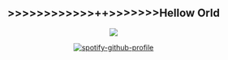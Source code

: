 <div align="center">
<h2 align="center">>>>>>>>>>>>>++>>>>>>>Hellow Orld</h2>
<img src="https://skillicons.dev/icons?i=docker,nuxt,unreal,unity,kotlin,rust,tensorflow,pytorch&theme=dark" />
  
[![spotify-github-profile](https://spotify-github-profile.kittinanx.com/api/view?uid=fb73ooo5k3vbhnbarneqgc3sr&cover_image=true&theme=default&show_offline=false&background_color=121212&interchange=true&bar_color=53b14f&bar_color_cover=true)](https://github.com/kittinan/spotify-github-profile)
</div>

